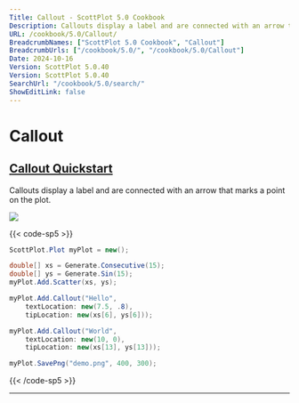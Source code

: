 ```yaml
---
Title: Callout - ScottPlot 5.0 Cookbook
Description: Callouts display a label and are connected with an arrow that marks a point on the plot.
URL: /cookbook/5.0/Callout/
BreadcrumbNames: ["ScottPlot 5.0 Cookbook", "Callout"]
BreadcrumbUrls: ["/cookbook/5.0/", "/cookbook/5.0/Callout"]
Date: 2024-10-16
Version: ScottPlot 5.0.40
Version: ScottPlot 5.0.40
SearchUrl: "/cookbook/5.0/search/"
ShowEditLink: false
---
```


# Callout


<h2><a href='/cookbook/5.0/Callout/CalloutQuickstart'>Callout Quickstart</a></h2>

Callouts display a label and are connected with an arrow that marks a point on the plot.

[![](/cookbook/5.0/images/CalloutQuickstart.png?241016194708)](/cookbook/5.0/images/CalloutQuickstart.png?241016194708)

{{< code-sp5 >}}

```cs
ScottPlot.Plot myPlot = new();

double[] xs = Generate.Consecutive(15);
double[] ys = Generate.Sin(15);
myPlot.Add.Scatter(xs, ys);

myPlot.Add.Callout("Hello",
    textLocation: new(7.5, .8),
    tipLocation: new(xs[6], ys[6]));

myPlot.Add.Callout("World",
    textLocation: new(10, 0),
    tipLocation: new(xs[13], ys[13]));

myPlot.SavePng("demo.png", 400, 300);

```

{{< /code-sp5 >}}

<hr class='my-5 invisible'>

